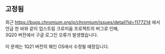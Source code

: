 ## 고정됨

최근 https://bugs.chromium.org/p/chromium/issues/detail?id=1177214 에서 언급 한 바와 같이 업스트림 크로미움 프로젝트의 버그로 인해,
<br>3Q20 버전에서 구글 로그인 오류가 발생했습니다.
<br>
<br>
이 문제는 1Q21 버전의 웨인 OS에서 수정될 예정입니다.
